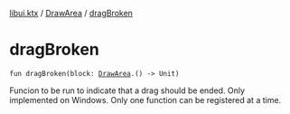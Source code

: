 [libui.ktx](../README.md) / [DrawArea](README.md) / [dragBroken](drag-broken.md)

# dragBroken

`fun dragBroken(block: `[`DrawArea`](README.md)`.() -> Unit)`

Funcion to be run to indicate that a drag should be ended. Only implemented on Windows.
Only one function can be registered at a time.

